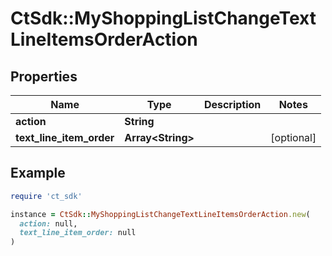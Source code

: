 # CtSdk::MyShoppingListChangeTextLineItemsOrderAction

## Properties

| Name | Type | Description | Notes |
| ---- | ---- | ----------- | ----- |
| **action** | **String** |  |  |
| **text_line_item_order** | **Array&lt;String&gt;** |  | [optional] |

## Example

```ruby
require 'ct_sdk'

instance = CtSdk::MyShoppingListChangeTextLineItemsOrderAction.new(
  action: null,
  text_line_item_order: null
)
```


